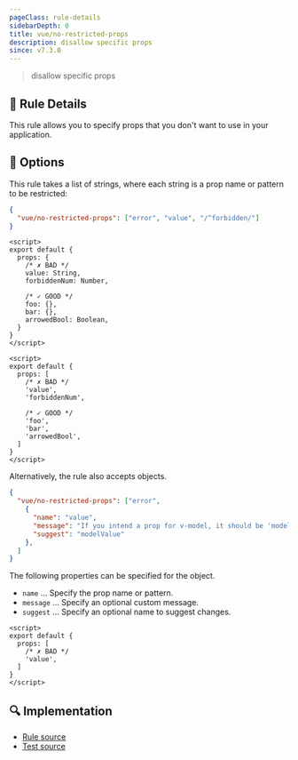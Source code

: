 ```yaml
---
pageClass: rule-details
sidebarDepth: 0
title: vue/no-restricted-props
description: disallow specific props
since: v7.3.0
---
```

> disallow specific props

## :book: Rule Details

This rule allows you to specify props that you don't want to use in your application.

## :wrench: Options

This rule takes a list of strings, where each string is a prop name or pattern to be restricted:

```json
{
  "vue/no-restricted-props": ["error", "value", "/^forbidden/"]
}
```

<eslint-code-block :rules="{'vue/no-restricted-props': ['error', 'value', '/^forbidden/']}">

```vue
<script>
export default {
  props: {
    /* ✗ BAD */
    value: String,
    forbiddenNum: Number,

    /* ✓ GOOD */
    foo: {},
    bar: {},
    arrowedBool: Boolean,
  }
}
</script>
```

</eslint-code-block>

<eslint-code-block :rules="{'vue/no-restricted-props': ['error', 'value', '/^forbidden/']}">

```vue
<script>
export default {
  props: [
    /* ✗ BAD */
    'value',
    'forbiddenNum',

    /* ✓ GOOD */
    'foo',
    'bar',
    'arrowedBool',
  ]
}
</script>
```

</eslint-code-block>

Alternatively, the rule also accepts objects.

```json
{
  "vue/no-restricted-props": ["error",
    {
      "name": "value",
      "message": "If you intend a prop for v-model, it should be 'modelValue' in Vue 3.",
      "suggest": "modelValue"
    },
  ]
}
```

The following properties can be specified for the object.

- `name` ... Specify the prop name or pattern.
- `message` ... Specify an optional custom message.
- `suggest` ... Specify an optional name to suggest changes.

<eslint-code-block :rules="{'vue/no-restricted-props': ['error', { name: 'value', message: 'If you intend a prop for v-model, it should be \'modelValue\' in Vue 3.', suggest: 'modelValue'}]}">

```vue
<script>
export default {
  props: [
    /* ✗ BAD */
    'value',
  ]
}
</script>
```

</eslint-code-block>

## :mag: Implementation

- [Rule source](https://github.com/vuejs/eslint-plugin-vue/blob/master/lib/rules/no-restricted-props.js)
- [Test source](https://github.com/vuejs/eslint-plugin-vue/blob/master/tests/lib/rules/no-restricted-props.js)
